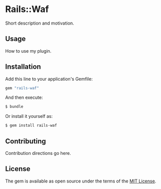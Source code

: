 # Rails::Waf
Short description and motivation.

## Usage
How to use my plugin.

## Installation
Add this line to your application's Gemfile:

```ruby
gem "rails-waf"
```

And then execute:
```bash
$ bundle
```

Or install it yourself as:
```bash
$ gem install rails-waf
```

## Contributing
Contribution directions go here.

## License
The gem is available as open source under the terms of the [MIT License](https://opensource.org/licenses/MIT).
